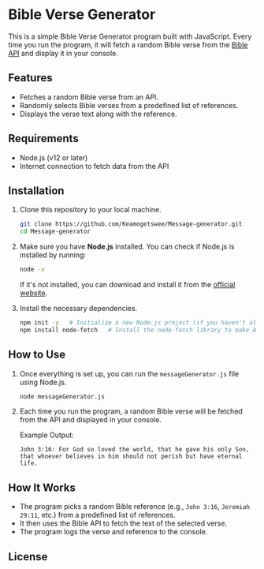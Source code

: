 # Bible Verse Generator

This is a simple Bible Verse Generator program built with JavaScript. Every time you run the program, it will fetch a random Bible verse from the [Bible API](https://bible-api.com) and display it in your console.

## Features
- Fetches a random Bible verse from an API.
- Randomly selects Bible verses from a predefined list of references.
- Displays the verse text along with the reference.

## Requirements
- Node.js (v12 or later)
- Internet connection to fetch data from the API

## Installation

1. Clone this repository to your local machine.

    ```bash
    git clone https://github.com/Keamogetswee/Message-generator.git
    cd Message-generator
    ```

2. Make sure you have **Node.js** installed. You can check if Node.js is installed by running:

    ```bash
    node -v
    ```

    If it's not installed, you can download and install it from the [official website](https://nodejs.org).

3. Install the necessary dependencies.

    ```bash
    npm init -y   # Initialize a new Node.js project (if you haven't already)
    npm install node-fetch   # Install the node-fetch library to make API requests
    ```

## How to Use

1. Once everything is set up, you can run the `messageGenerator.js` file using Node.js.

    ```bash
    node messageGenerator.js
    ```

2. Each time you run the program, a random Bible verse will be fetched from the API and displayed in your console.

    Example Output:
    ```
    John 3:16: For God so loved the world, that he gave his only Son, that whoever believes in him should not perish but have eternal life.
    ```

## How It Works

- The program picks a random Bible reference (e.g., `John 3:16`, `Jeremiah 29:11`, etc.) from a predefined list of references.
- It then uses the Bible API to fetch the text of the selected verse.
- The program logs the verse and reference to the console.

## License

